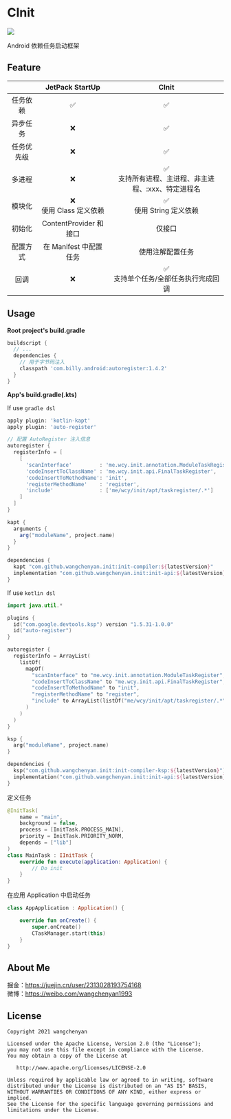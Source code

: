 # CInit
[![](https://jitpack.io/v/wangchenyan/init.svg)](https://jitpack.io/#wangchenyan/init)

Android 依赖任务启动框架

## Feature
|  | JetPack StartUp | CInit |
| :-: | :-: | :-: |
| 任务依赖 | ✅ | ✅ |
| 异步任务 | ❌ | ✅ |
| 任务优先级 | ❌ | ✅ |
| 多进程 | ❌ | ✅<br>支持所有进程、主进程、非主进程、:xxx、特定进程名 |
| 模块化 | ❌<br>使用 Class 定义依赖 | ✅<br>使用 String 定义依赖 |
| 初始化 | ContentProvider 和接口 | 仅接口 |
| 配置方式 | 在 Manifest 中配置任务 | 使用注解配置任务 |
| 回调 | ❌ | ✅<br>支持单个任务/全部任务执行完成回调 |

## Usage
**Root project's build.gradle**

```groovy
buildscript {
  // ...
  dependencies {
    // 用于字节码注入
    classpath 'com.billy.android:autoregister:1.4.2'
  }
}
```

**App's build.gradle(.kts)**

If use `gradle dsl`

```groovy
apply plugin: 'kotlin-kapt'
apply plugin: 'auto-register'

// 配置 AutoRegister 注入信息
autoregister {
  registerInfo = [
    [
      'scanInterface'         : 'me.wcy.init.annotation.ModuleTaskRegister',
      'codeInsertToClassName' : 'me.wcy.init.api.FinalTaskRegister',
      'codeInsertToMethodName': 'init',
      'registerMethodName'    : 'register',
      'include'               : ['me/wcy/init/apt/taskregister/.*']
    ]
  ]
}

kapt {
  arguments {
    arg("moduleName", project.name)
  }
}

dependencies {
  kapt "com.github.wangchenyan.init:init-compiler:${latestVersion}"
  implementation "com.github.wangchenyan.init:init-api:${latestVersion}"
}
```

If use `kotlin dsl`

```kotlin
import java.util.*

plugins {
  id("com.google.devtools.ksp") version "1.5.31-1.0.0"
  id("auto-register")
}

autoregister {
  registerInfo = ArrayList(
    listOf(
      mapOf(
        "scanInterface" to "me.wcy.init.annotation.ModuleTaskRegister",
        "codeInsertToClassName" to "me.wcy.init.api.FinalTaskRegister",
        "codeInsertToMethodName" to "init",
        "registerMethodName" to "register",
        "include" to ArrayList(listOf("me/wcy/init/apt/taskregister/.*"))
      )
    )
  )
}

ksp {
  arg("moduleName", project.name)
}

dependencies {
  ksp("com.github.wangchenyan.init:init-compiler-ksp:${latestVersion}")
  implementation("com.github.wangchenyan.init:init-api:${latestVersion}")
}
```

定义任务
```kotlin
@InitTask(
    name = "main",
    background = false,
    process = [InitTask.PROCESS_MAIN],
    priority = InitTask.PRIORITY_NORM,
    depends = ["lib"]
)
class MainTask : IInitTask {
    override fun execute(application: Application) {
        // Do init
    }
}
```

在应用 Application 中启动任务
```kotlin
class AppApplication : Application() {

    override fun onCreate() {
        super.onCreate()
        CTaskManager.start(this)
    }
}
```

## About Me
掘金：https://juejin.cn/user/2313028193754168<br>
微博：https://weibo.com/wangchenyan1993

## License

    Copyright 2021 wangchenyan

    Licensed under the Apache License, Version 2.0 (the "License");
    you may not use this file except in compliance with the License.
    You may obtain a copy of the License at

       http://www.apache.org/licenses/LICENSE-2.0

    Unless required by applicable law or agreed to in writing, software
    distributed under the License is distributed on an "AS IS" BASIS,
    WITHOUT WARRANTIES OR CONDITIONS OF ANY KIND, either express or implied.
    See the License for the specific language governing permissions and
    limitations under the License.
